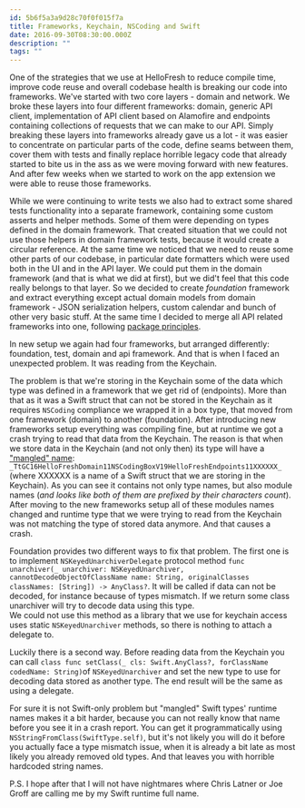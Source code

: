 ```yaml
---
id: 5b6f5a3a9d28c70f0f015f7a
title: Frameworks, Keychain, NSCoding and Swift
date: 2016-09-30T08:30:00.000Z
description: ""
tags: ""
---
```


One of the strategies that we use at HelloFresh to reduce compile time, improve code reuse and overall codebase health is breaking our code into frameworks. We've started with two core layers - domain and network. We broke these layers into four different frameworks: domain, generic API client, implementation of API client based on Alamofire and endpoints containing collections of requests that we can make to our API. Simply breaking these layers into frameworks already gave us a lot - it was easier to concentrate on particular parts of the code, define seams between them, cover them with tests and finally replace horrible legacy code that already started to bite us in the ass as we were moving forward with new features. And after few weeks when we started to work on the app extension we were able to reuse those frameworks.

<!-- description -->

While we were continuing to write tests we also had to extract some shared tests functionality into a separate framework, containing some custom asserts and helper methods. Some of them were depending on types defined in the domain framework. That created situation that we could not use those helpers in domain framework tests, because it would create a circular reference. At the same time we noticed that we need to reuse some other parts of our codebase, in particular date formatters which were used both in the UI and in the API layer. We could put them in the domain framework (and that is what we did at first), but we did't feel that this code really belongs to that layer. So we decided to create _foundation_ framework and extract everything except actual domain models from domain framework - JSON serialization helpers, custom calendar and bunch of other very basic stuff. At the same time I decided to merge all API related frameworks into one, following [package principles](https://en.wikipedia.org/wiki/Package_principles).

In new setup we again had four frameworks, but arranged differently: foundation, test, domain and api framework. And that is when I faced an unexpected problem. It was reading from the Keychain.

The problem is that we're storing in the Keychain some of the data which type was defined in a framework that we get rid of (endpoints). More than that as it was a Swift struct that can not be stored in the Keychain as it requires `NSCoding` compliance we wrapped it in a box type, that moved from one framework (domain) to another (foundation). After introducing new frameworks setup everything was compiling fine, but at runtime we got a crash trying to read that data from the Keychain. The reason is that when we store data in the Keychain (and not only then) its type will have a ["mangled" name](http://ericasadun.com/2014/06/16/swift-more-than-you-probably-want-to-know-about-type-introspection/): `_TtGC16HelloFreshDomain11NSCodingBoxV19HelloFreshEndpoints11XXXXXX_` (where XXXXXX is a name of a Swift struct that we are storing in the Keychain). As you can see it contains not only type names, but also module names (_and looks like both of them are prefixed by their characters count_). After moving to the new frameworks setup all of these modules names changed and runtime type that we were trying to read from the Keychain was not matching the type of stored data anymore. And that causes a crash.

Foundation provides two different ways to fix that problem. The first one is to implement `NSKeyedUnarchiverDelegate` protocol method `func unarchiver(_ unarchiver: NSKeyedUnarchiver, cannotDecodeObjectOfClassName name: String, originalClasses classNames: [String]) -> AnyClass?`. It will be called if data can not be decoded, for instance because of types mismatch. If we return some class unarchiver will try to decode data using this type.  
We could not use this method as a library that we use for keychain access uses static `NSKeyedUnarchiver` methods, so there is nothing to attach a delegate to.

Luckily there is a second way. Before reading data from the Keychain you can call `class func setClass(_ cls: Swift.AnyClass?, forClassName codedName: String)`of `NSKeyedUnarchiver` and set the new type to use for decoding data stored as another type. The end result will be the same as using a delegate.

For sure it is not Swift-only problem but "mangled" Swift types' runtime names makes it a bit harder, because you can not really know that name before you see it in a crash report. You can get it programmatically using `NSStringFromClass(SwiftType.self)`, but it's not likely you will do it before you actually face a type mismatch issue, when it is already a bit late as most likely you already removed old types. And that leaves you with horrible hardcoded string names.

P.S. I hope after that I will not have nightmares where Chris Latner or Joe Groff are calling me by my Swift runtime full name.
